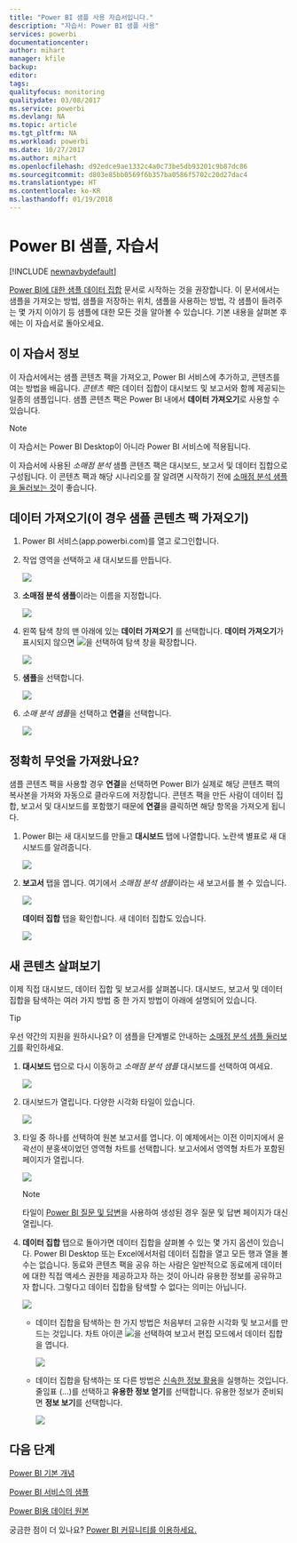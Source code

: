 ```yaml
---
title: "Power BI 샘플 사용 자습서입니다."
description: "자습서: Power BI 샘플 사용"
services: powerbi
documentationcenter: 
author: mihart
manager: kfile
backup: 
editor: 
tags: 
qualityfocus: monitoring
qualitydate: 03/08/2017
ms.service: powerbi
ms.devlang: NA
ms.topic: article
ms.tgt_pltfrm: NA
ms.workload: powerbi
ms.date: 10/27/2017
ms.author: mihart
ms.openlocfilehash: d92edce9ae1332c4a0c73be5db93201c9b87dc86
ms.sourcegitcommit: d803e85bb0569f6b357ba0586f5702c20d27dac4
ms.translationtype: HT
ms.contentlocale: ko-KR
ms.lasthandoff: 01/19/2018
---
```

# <a name="the-power-bi-samples-a-tutorial"></a>Power BI 샘플, 자습서
<!-- Shared newnav Include -->
[!INCLUDE [newnavbydefault](./includes/newnavbydefault.md)]

[Power BI에 대한 샘플 데이터 집합](sample-datasets.md) 문서로 시작하는 것을 권장합니다. 이 문서에서는 샘플을 가져오는 방법, 샘플을 저장하는 위치, 샘플을 사용하는 방법, 각 샘플이 들려주는 몇 가지 이야기 등 샘플에 대한 모든 것을 알아볼 수 있습니다. 기본 내용을 살펴본 후에는 이 자습서로 돌아오세요.   

## <a name="about-this-tutorial"></a>이 자습서 정보
이 자습서에서는 샘플 콘텐츠 팩을 가져오고, Power BI 서비스에 추가하고, 콘텐츠를 여는 방법을 배웁니다. *콘텐츠 팩*은 데이터 집합이 대시보드 및 보고서와 함께 제공되는 일종의 샘플입니다. 샘플 콘텐츠 팩은 Power BI 내에서 **데이터 가져오기**로 사용할 수 있습니다.

> [!NOTE]
> 이 자습서는 Power BI Desktop이 아니라 Power BI 서비스에 적용됩니다.
> 
> 

이 자습서에 사용된 *소매점 분석* 샘플 콘텐츠 팩은 대시보드, 보고서 및 데이터 집합으로 구성됩니다.
이 콘텐츠 팩과 해당 시나리오를 잘 알려면 시작하기 전에 [소매점 분석 샘플을 둘러보는 것](sample-retail-analysis.md)이 좋습니다.

## <a name="get-data-in-this-case-get-a-sample-content-pack"></a>데이터 가져오기(이 경우 샘플 콘텐츠 팩 가져오기)
1. Power BI 서비스(app.powerbi.com)를 열고 로그인합니다.
2. 작업 영역을 선택하고 새 대시보드를 만듭니다.  
   
    ![](media/sample-tutorial-connect-to-the-samples/power-bi-create-dashboard2.png)
3. **소매점 분석 샘플**이라는 이름을 지정합니다.
   
   ![](media/sample-tutorial-connect-to-the-samples/power-bi-name-dashboard.png)
4. 왼쪽 탐색 창의 맨 아래에 있는 **데이터 가져오기** 를 선택합니다. **데이터 가져오기**가 표시되지 않으면 ![](media/sample-tutorial-connect-to-the-samples/expand-nav.png)을 선택하여 탐색 창을 확장합니다.
   
   ![](media/sample-tutorial-connect-to-the-samples/pbi_getdata.png)
5. **샘플**을 선택합니다.  
   
   ![](media/sample-tutorial-connect-to-the-samples/pbi_samplesdownload.png)
6. *소매 분석 샘플*을 선택하고 **연결**을 선택합니다.   
   
   ![](media/sample-tutorial-connect-to-the-samples/pbi_retailanalysissampleconnect.png)

## <a name="what-exactly-was-imported"></a>정확히 무엇을 가져왔나요?
샘플 콘텐츠 팩을 사용할 경우 **연결**을 선택하면 Power BI가 실제로 해당 콘텐츠 팩의 복사본을 가져와 자동으로 클라우드에 저장합니다. 콘텐츠 팩을 만든 사람이 데이터 집합, 보고서 및 대시보드를 포함했기 때문에 **연결**을 클릭하면 해당 항목을 가져오게 됩니다.

1. Power BI는 새 대시보드를 만들고 **대시보드** 탭에 나열합니다. 노란색 별표로 새 대시보드를 알려줍니다.
   
   ![](media/sample-tutorial-connect-to-the-samples/power-bi-new-dashboard.png)
2. **보고서** 탭을 엽니다.  여기에서 *소매점 분석 샘플*이라는 새 보고서를 볼 수 있습니다.
   
   ![](media/sample-tutorial-connect-to-the-samples/power-bi-new-report.png)
   
   **데이터 집합** 탭을 확인합니다.  새 데이터 집합도 있습니다.
   
   ![](media/sample-tutorial-connect-to-the-samples/power-bi-new-dataset.png)

## <a name="explore-your-new-content"></a>새 콘텐츠 살펴보기
이제 직접 대시보드, 데이터 집합 및 보고서를 살펴봅니다. 대시보드, 보고서 및 데이터 집합을 탐색하는 여러 가지 방법 중 한 가지 방법이 아래에 설명되어 있습니다.  

> [!TIP]
> 우선 약간의 지원을 원하시나요?  이 샘플을 단계별로 안내하는 [소매점 분석 샘플 둘러보기](sample-retail-analysis.md)를 확인하세요.
> 
> 

1. **대시보드** 탭으로 다시 이동하고 *소매점 분석 샘플* 대시보드를 선택하여 여세요.    
   
   ![](media/sample-tutorial-connect-to-the-samples/power-bi-dashboards.png)
2. 대시보드가 열립니다.  다양한 시각화 타일이 있습니다.
   
   ![](media/sample-tutorial-connect-to-the-samples/power-bi-dashboards2new.png)
3. 타일 중 하나를 선택하여 원본 보고서를 엽니다.  이 예제에서는 이전 이미지에서 윤곽선이 분홍색이었던 영역형 차트를 선택합니다. 보고서에서 영역형 차트가 포함된 페이지가 열립니다.
   
    ![](media/sample-tutorial-connect-to-the-samples/power-bi-report.png)
   
   > [!NOTE]
   > 타일이 [Power BI 질문 및 답변](power-bi-q-and-a.md)을 사용하여 생성된 경우 질문 및 답변 페이지가 대신 열립니다.
   > 
   > 
4. **데이터 집합** 탭으로 돌아가면 데이터 집합을 살펴볼 수 있는 몇 가지 옵션이 있습니다.  Power BI Desktop 또는 Excel에서처럼 데이터 집합을 열고 모든 행과 열을 볼 수는 없습니다.  동료와 콘텐츠 팩을 공유 하는 사람은 일반적으로 동료에게 데이터에 대한 직접 액세스 권한을 제공하고자 하는 것이 아니라 유용한 정보를 공유하고자 합니다. 그렇다고 데이터 집합을 탐색할 수 없다는 의미는 아닙니다.  
   
   ![](media/sample-tutorial-connect-to-the-samples/power-bi-chart-icon2.png)
   
   * 데이터 집합을 탐색하는 한 가지 방법은 처음부터 고유한 시각화 및 보고서를 만드는 것입니다.  차트 아이콘 ![](media/sample-tutorial-connect-to-the-samples/power-bi-chart-icon4.png)을 선택하여 보고서 편집 모드에서 데이터 집합을 엽니다.
     
       ![](media/sample-tutorial-connect-to-the-samples/power-bi-report-editing.png)
   * 데이터 집합을 탐색하는 또 다른 방법은 [신속한 정보 활용](service-insights.md)을 실행하는 것입니다. 줄임표 (...)를 선택하고 **유용한 정보 얻기**를 선택합니다. 유용한 정보가 준비되면 **정보 보기**를 선택합니다.
     
       ![](media/sample-tutorial-connect-to-the-samples/power-bi-insights.png)

## <a name="next-steps"></a>다음 단계
[Power BI 기본 개념](service-basic-concepts.md)

[Power BI 서비스의 샘플](sample-datasets.md)

[Power BI용 데이터 원본](service-get-data.md)

궁금한 점이 더 있나요? [Power BI 커뮤니티를 이용하세요.](http://community.powerbi.com/)


